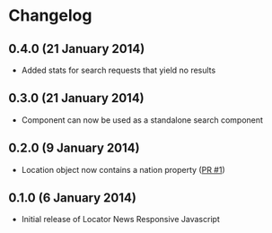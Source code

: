 # Changelog

## 0.4.0 (21 January 2014)
- Added stats for search requests that yield no results

## 0.3.0 (21 January 2014)
- Component can now be used as a standalone search component

## 0.2.0 (9 January 2014)
- Location object now contains a nation property ([PR #1](https://github.com/BBC-Location-Services/locator_news_responsive_js/pull/1))

## 0.1.0 (6 January 2014)
- Initial release of Locator News Responsive Javascript
